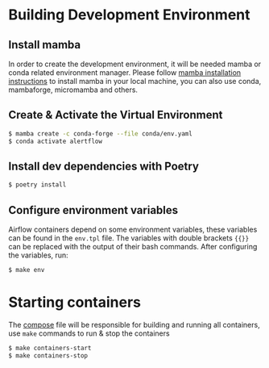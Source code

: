 # Building Development Environment

## Install mamba
In order to create the development environment, it will be needed mamba or conda related environment manager. Please follow [mamba installation instructions](https://mamba.readthedocs.io/en/latest/installation.html) to
install mamba in your local machine, you can also use conda, mambaforge, micromamba and
others.

## Create & Activate the Virtual Environment
``` bash
$ mamba create -c conda-forge --file conda/env.yaml
$ conda activate alertflow
```

## Install dev dependencies with Poetry
``` bash
$ poetry install 
```

## Configure environment variables
Airflow containers depend on some environment variables, these variables can be
found in the `env.tpl` file. The variables with double brackets `{{}}` can be replaced with the output of their bash commands. After configuring the variables, run:
``` bash
$ make env
```

# Starting containers
The [compose](docker/compose.yaml) file will be responsible for building and running all containers, use `make` commands to run & stop the containers
``` bash
$ make containers-start
$ make containers-stop
```
